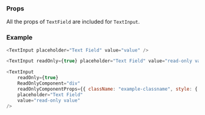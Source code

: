 ### Props

All the props of `TextField` are included for `TextInput`.

### Example

```js
<TextInput placeholder="Text Field" value="value" />
```

```js
<TextInput readOnly={true} placeholder="Text Field" value="read-only value" />
```

```js
<TextInput
	readOnly={true}
	ReadOnlyComponent="div"
	readOnlyComponentProps={{ className: "example-classname", style: { color: "red", fontSize: "32px" } }}
	placeholder="Text Field"
	value="read-only value"
/>
```
